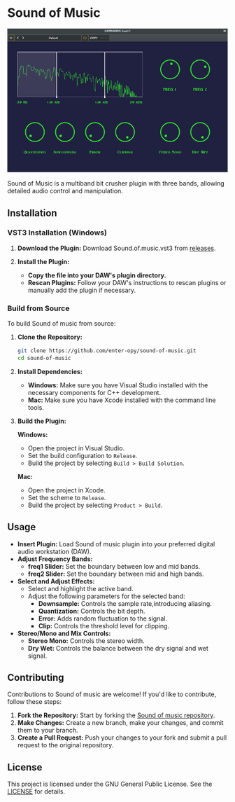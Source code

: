 <h1>Sound of Music</h2>

<p align="center"><img src="res/Screenshot.png" width="700"></p>

<p>
    Sound of Music is a multiband bit crusher plugin with three bands, allowing detailed audio control and manipulation.
</p>

## Installation
### VST3 Installation (Windows)

1. **Download the Plugin:** Download Sound.of.music.vst3 from [releases](https://github.com/enter-opy/sound-of-music/releases).

2. **Install the Plugin:**
   - **Copy the file into your DAW's plugin directory.**
   - **Rescan Plugins:** Follow your DAW's instructions to rescan plugins or manually add the plugin if necessary.

### Build from Source
To build Sound of music from source:

1. **Clone the Repository:**
   ```bash
   git clone https://github.com/enter-opy/sound-of-music.git
   cd sound-of-music
2. **Install Dependencies:**
   - **Windows:** Make sure you have Visual Studio installed with the necessary components for C++ development.
   - **Mac:** Make sure you have Xcode installed with the command line tools.
3. **Build the Plugin:**

   **Windows:**
   - Open the project in Visual Studio.
   - Set the build configuration to `Release`.
   - Build the project by selecting `Build > Build Solution`.

   **Mac:**
   - Open the project in Xcode.
   - Set the scheme to `Release`.
   - Build the project by selecting `Product > Build`.
## Usage
- **Insert Plugin:** Load Sound of music plugin into your preferred digital audio workstation (DAW).
- **Adjust Frequency Bands:**
  - **freq1 Slider:** Set the boundary between low and mid bands.
  - **freq2 Slider:** Set the boundary between mid and high bands.
- **Select and Adjust Effects:**
  - Select and highlight the active band.
  - Adjust the following parameters for the selected band:
    - **Downsample:** Controls the sample rate,introducing aliasing.
    - **Quantization:** Controls the bit depth.
    - **Error:** Adds random fluctuation to the signal.
    - **Clip:** Controls the threshold level for clipping.
- **Stereo/Mono and Mix Controls:**
  - **Stereo Mono:** Controls the stereo width.
  - **Dry Wet:** Controls the balance between the dry signal and wet signal.

## Contributing
Contributions to Sound of music are welcome! If you'd like to contribute, follow these steps:
1. **Fork the Repository:** Start by forking the [Sound of music repository](https://github.com/enter-opy/sound-of-music).
2. **Make Changes:** Create a new branch, make your changes, and commit them to your branch.
3. **Create a Pull Request:** Push your changes to your fork and submit a pull request to the original repository.
## License
This project is licensed under the GNU General Public License. See the [LICENSE](https://github.com/enter-opy/sound-of-music/blob/main/LICENSE) for details.